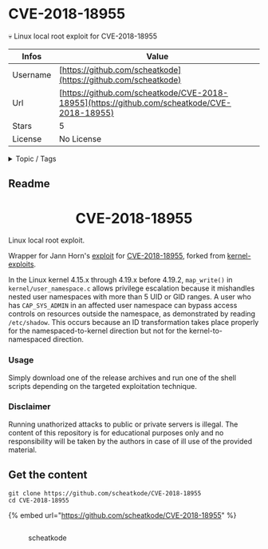 # CVE-2018-18955

💀 Linux local root exploit for CVE-2018-18955

| Infos    | Value                                                              |
| -------- | -------------------------------------------------------------------|
| Username | [https://github.com/scheatkode](https://github.com/scheatkode) |
| Url      | [https://github.com/scheatkode/CVE-2018-18955](https://github.com/scheatkode/CVE-2018-18955)                                               |
| Stars    | 5                                                          |
| License  | No License                                                        |

<details>

<summary>Topic / Tags</summary>

* cve* exploit* linux* pentest* pentesting

</details>

## Readme

<h1 align='center'>CVE-2018-18955</h1>

Linux local root exploit.

Wrapper for Jann Horn's
[exploit](https://bugs.chromium.org/p/project-zero/issues/detail?id=1712) for
[CVE-2018-18955](https://nvd.nist.gov/vuln/detail/CVE-2018-18955), forked from
[kernel-exploits](https://github.com/bcoles/kernel-exploits).

In the Linux  kernel 4.15.x through 4.19.x  before 4.19.2, `map_write()`
in  `kernel/user_namespace.c`  allows  privilege escalation  because  it
mishandles nested user namespaces with more  than 5 UID or GID ranges. A
user who  has `CAP_SYS_ADMIN` in  an affected user namespace  can bypass
access controls on  resources outside the namespace,  as demonstrated by
reading `/etc/shadow`.  This occurs  because an ID  transformation takes
place properly  for the namespaced-to-kernel  direction but not  for the
kernel-to-namespaced direction.

### Usage

Simply download  one of the  release archives and  run one of  the shell
scripts depending on the targeted exploitation technique.

### Disclaimer

Running unathorized attacks to public or private servers is illegal. The
content  of this  repository is  for  educational purposes  only and  no
responsibility will be  taken by the authors  in case of ill  use of the
provided material.



## Get the content

```
git clone https://github.com/scheatkode/CVE-2018-18955
cd CVE-2018-18955
```

{% embed url="https://github.com/scheatkode/CVE-2018-18955" %}

<figure><img src="https://avatars.githubusercontent.com/u/29172448?v=4" alt=""><figcaption><p>scheatkode</p></figcaption></figure>
